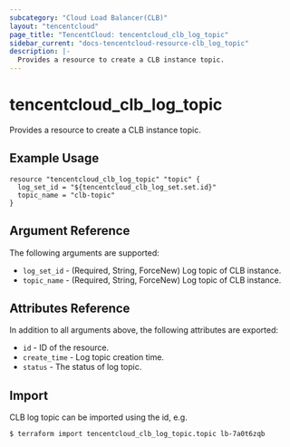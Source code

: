 ```yaml
---
subcategory: "Cloud Load Balancer(CLB)"
layout: "tencentcloud"
page_title: "TencentCloud: tencentcloud_clb_log_topic"
sidebar_current: "docs-tencentcloud-resource-clb_log_topic"
description: |-
  Provides a resource to create a CLB instance topic.
---
```


# tencentcloud_clb_log_topic

Provides a resource to create a CLB instance topic.

## Example Usage

```hcl
resource "tencentcloud_clb_log_topic" "topic" {
  log_set_id = "${tencentcloud_clb_log_set.set.id}"
  topic_name = "clb-topic"
}
```

## Argument Reference

The following arguments are supported:

* `log_set_id` - (Required, String, ForceNew) Log topic of CLB instance.
* `topic_name` - (Required, String, ForceNew) Log topic of CLB instance.

## Attributes Reference

In addition to all arguments above, the following attributes are exported:

* `id` - ID of the resource.
* `create_time` - Log topic creation time.
* `status` - The status of log topic.



## Import

CLB log topic can be imported using the id, e.g.

```
$ terraform import tencentcloud_clb_log_topic.topic lb-7a0t6zqb

